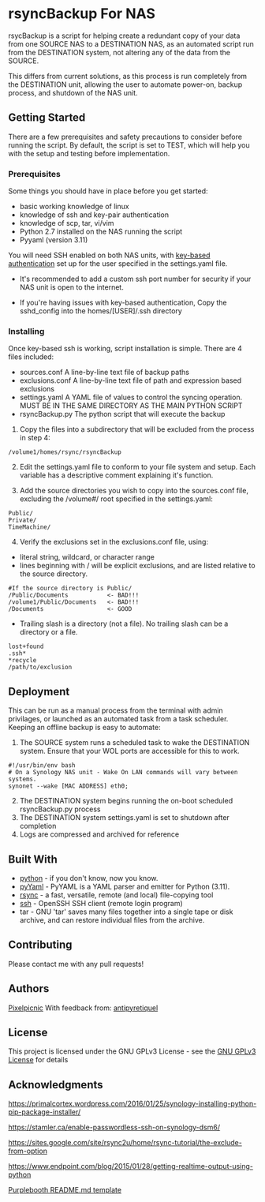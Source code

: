 # rsyncBackup For NAS

rsycBackup is a script for helping create a redundant copy of your data from one SOURCE NAS to a DESTINATION NAS, as an automated script run from the DESTINATION system, not altering any of the data from the SOURCE.

This differs from current solutions, as this process is run completely from the DESTINATION unit, allowing the user to automate power-on, backup process, and shutdown of the NAS unit.

## Getting Started

There are a few prerequisites and safety precautions to consider before running the script.
By default, the script is set to TEST, which will help you with the setup and testing before implementation.

### Prerequisites

Some things you should have in place before you get started:
* basic working knowledge of linux
* knowledge of ssh and key-pair authentication
* knowledge of scp, tar, vi/vim
* Python 2.7 installed on the NAS running the script
* Pyyaml (version 3.11)


You will need SSH enabled on both NAS units, with [key-based authentication](https://stamler.ca/enable-passwordless-ssh-on-synology-dsm6/) set up for the user specified in the settings.yaml file.

* It's recommended to add a custom ssh port number for security if your NAS unit is open to the internet.

* If you're having issues with key-based authentication, Copy the sshd_config into the homes/[USER]/.ssh directory


### Installing

Once key-based ssh is working, script installation is simple.
There are 4 files included:
* sources.conf        A line-by-line text file of backup paths
* exclusions.conf     A line-by-line text file of path and expression based exclusions
* settings.yaml       A YAML file of values to control the syncing operation. MUST BE IN THE SAME DIRECTORY AS THE MAIN PYTHON SCRIPT
* rsyncBackup.py      The python script that will execute the backup

1) Copy the files into a subdirectory that will be excluded from the process in step 4:
```
/volume1/homes/rsync/rsyncBackup
```

2) Edit the settings.yaml file to conform to your file system and setup. Each variable has a descriptive comment explaining it's function.

3) Add the source directories you wish to copy into the sources.conf file, excluding the /volume#/ root specified in the settings.yaml:
```
Public/
Private/
TimeMachine/
```

4) Verify the exclusions set in the exclusions.conf file, using:
* literal string, wildcard, or character range
* lines beginning with / will be explicit exclusions, and are listed relative to the source directory.
```
#If the source directory is Public/
/Public/Documents           <- BAD!!!
/volume1/Public/Documents   <- BAD!!!
/Documents                  <- GOOD
```
* Trailing slash is a directory (not a file).  No trailing slash can be a directory or a file.
```
lost+found
.ssh*
*recycle
/path/to/exclusion
```



## Deployment

This can be run as a manual process from the terminal with admin privilages, or launched as an automated task from a task scheduler.
Keeping an offline backup is easy to automate:

1) The SOURCE system runs a scheduled task to wake the DESTINATION system.
Ensure that your WOL ports are accessible for this to work.
```
#!/usr/bin/env bash
# On a Synology NAS unit - Wake On LAN commands will vary between systems.
synonet --wake [MAC ADDRESS] eth0;
```
2) The DESTINATION system begins running the on-boot scheduled rsyncBackup.py process
3) The DESTINATION system settings.yaml is set to shutdown after completion
4) Logs are compressed and archived for reference

## Built With

* [python](https://www.python.org) - if you don't know, now you know.
* [pyYaml](https://pyyaml.org) - PyYAML is a YAML parser and emitter for Python (3.11).
* [rsync](https://linux.die.net/man/1/rsync) - a fast, versatile, remote (and local) file-copying tool
* [ssh](https://www.openssh.com/) - OpenSSH SSH client (remote login program)
* tar - GNU 'tar' saves many files together into a single tape or disk archive, and can restore individual files from the archive.

## Contributing

Please contact me with any pull requests!

## Authors
[Pixelpicnic](https://github.com/pixelpicnic)
With feedback from:
[antipyretiquel](https://github.com/antipyretiquel)

## License

This project is licensed under the GNU GPLv3 License - see the [GNU GPLv3 License](https://gist.github.com/pixelpicnic/c70188fd562126a03d240a5120733f8a) for details

## Acknowledgments

https://primalcortex.wordpress.com/2016/01/25/synology-installing-python-pip-package-installer/

https://stamler.ca/enable-passwordless-ssh-on-synology-dsm6/

https://sites.google.com/site/rsync2u/home/rsync-tutorial/the-exclude-from-option

https://www.endpoint.com/blog/2015/01/28/getting-realtime-output-using-python

[Purplebooth README.md template](https://github.com/PurpleBooth)
